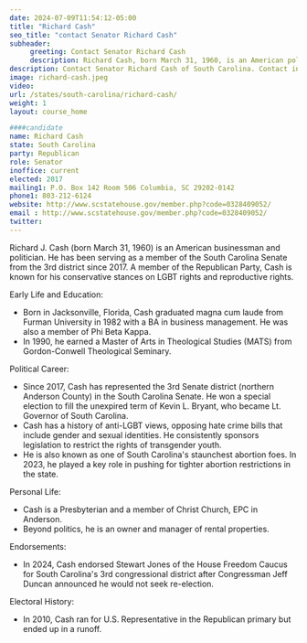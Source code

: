 ```yaml
---
date: 2024-07-09T11:54:12-05:00
title: "Richard Cash"
seo_title: "contact Senator Richard Cash"
subheader:
     greeting: Contact Senator Richard Cash
     description: Richard Cash, born March 31, 1960, is an American politician affiliated with the Republican Party. He is a member of the South Carolina State Senate, representing District 3, and assumed office in 2017.
description: Contact Senator Richard Cash of South Carolina. Contact information for Richard Cash includes email address, phone number, and mailing address.
image: richard-cash.jpeg
video:
url: /states/south-carolina/richard-cash/
weight: 1
layout: course_home

####candidate
name: Richard Cash
state: South Carolina
party: Republican
role: Senator
inoffice: current
elected: 2017
mailing1: P.O. Box 142 Room 506 Columbia, SC 29202-0142
phone1: 803-212-6124
website: http://www.scstatehouse.gov/member.php?code=0328409052/
email : http://www.scstatehouse.gov/member.php?code=0328409052/
twitter: 
---
```

Richard J. Cash (born March 31, 1960) is an American businessman and politician. He has been serving as a member of the South Carolina Senate from the 3rd district since 2017. A member of the Republican Party, Cash is known for his conservative stances on LGBT rights and reproductive rights.

Early Life and Education:
- Born in Jacksonville, Florida, Cash graduated magna cum laude from Furman University in 1982 with a BA in business management. He was also a member of Phi Beta Kappa.
- In 1990, he earned a Master of Arts in Theological Studies (MATS) from Gordon-Conwell Theological Seminary.

Political Career:
- Since 2017, Cash has represented the 3rd Senate district (northern Anderson County) in the South Carolina Senate. He won a special election to fill the unexpired term of Kevin L. Bryant, who became Lt. Governor of South Carolina.
- Cash has a history of anti-LGBT views, opposing hate crime bills that include gender and sexual identities. He consistently sponsors legislation to restrict the rights of transgender youth.
- He is also known as one of South Carolina's staunchest abortion foes. In 2023, he played a key role in pushing for tighter abortion restrictions in the state.

Personal Life:
- Cash is a Presbyterian and a member of Christ Church, EPC in Anderson.
- Beyond politics, he is an owner and manager of rental properties.

Endorsements:
- In 2024, Cash endorsed Stewart Jones of the House Freedom Caucus for South Carolina's 3rd congressional district after Congressman Jeff Duncan announced he would not seek re-election.

Electoral History:
- In 2010, Cash ran for U.S. Representative in the Republican primary but ended up in a runoff.
